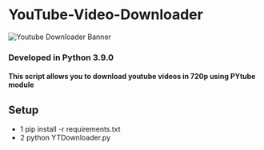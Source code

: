 # YouTube-Video-Downloader
![Youtube Downloader Banner](https://www.teabagatexitstore.com/Github_banners/YT.PNG)

### Developed in Python 3.9.0

#### This script allows you to download youtube videos in 720p using PYtube module
## Setup
- 1  pip install -r requirements.txt
- 2  python YTDownloader.py
